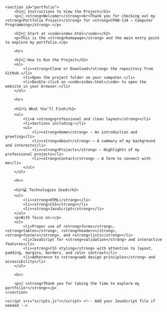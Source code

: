 <!DOCTYPE html>
<html lang="en">
<head>
    <meta charset="UTF-8">
    <meta name="viewport" content="width=device-width, initial-scale=1.0">
    <title>Portfolio Project</title>
    <link rel="stylesheet" href="styles.css"> <!-- Add your CSS file if needed -->
</head>
<body>

    <section id="portfolio">
        <h1>📘 Instructions to View the Project</h1>
        <p>👋 <strong>Welcome!</strong><br>Thank you for checking out my <strong>Portfolio Project</strong> for <strong>CPAN-134 – Computer Programming</strong>.</p>

        <h2>🚀 Start at <code>index.html</code></h2>
        <p>This is the <strong>homepage</strong> and the main entry point to explore my portfolio.</p>

        <hr>

        <h2>🔧 How to Run the Project</h2>
        <ol>
            <li><strong>Clone or Download</strong> the repository from GitHub.</li>
            <li>Open the project folder on your computer.</li>
            <li>Double-click on <code>index.html</code> to open the website in your browser.</li>
        </ol>

        <hr>

        <h2>🔍 What You’ll Find</h2>
        <ul>
            <li>A <strong>professional and clean layout</strong></li>
            <li>Sections including:</li>
            <ul>
                <li><strong>Home</strong> – An introduction and greeting</li>
                <li><strong>About</strong> – A summary of my background and interests</li>
                <li><strong>Projects</strong> – Highlights of my professional projects</li>
                <li><strong>Contact</strong> – A form to connect with me</li>
            </ul>
        </ul>

        <hr>

        <h2>💻 Technologies Used</h2>
        <ul>
            <li><strong>HTML</strong></li>
            <li><strong>CSS</strong></li>
            <li><strong>JavaScript</strong></li>
        </ul>
        <p>With focus on:</p>
        <ul>
            <li>Proper use of <strong>forms</strong>, <strong>tables</strong>, <strong>headers</strong>, <strong>footers</strong>, and <strong>lists</strong></li>
            <li>JavaScript for <strong>validation</strong> and interactive features</li>
            <li><strong>CSS styling</strong> with attention to layout, padding, margins, borders, and color contrast</li>
            <li>Adherence to <strong>web design principles</strong> and accessibility</li>
        </ul>

        <hr>

        <p>🙌 <strong>Thank you for taking the time to explore my portfolio!</strong></p>
    </section>

    <script src="scripts.js"></script> <!-- Add your JavaScript file if needed -->
</body>
</html>